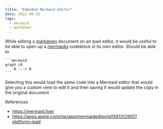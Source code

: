 ```yaml
---
title: "Embeded Mermaid Editor"
date: 2022-08-20
tags:
  - mermaid
  - markdown
---
```


While editing a [markdown] document on an ipad editor, it would be useful to be able to open up a [mermaidjs] codeblock in its own editor. Should be able to

````
```mermaid
graph LR
    A ---> B
```
````

Selecting this would load the same code into a Mermaid editor that would give you a custom view to edit it and then saving it would update the copy in the original document

References

- <https://mermaid.live/>
- <https://apps.apple.com/me/app/mermaideditor/id1581312955?platform=ipad>

[mermaidjs]: https://mermaid-js.github.io/mermaid/#/
[markdown]: https://commonmark.org/help/
